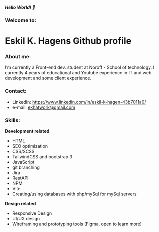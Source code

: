 ##### Hello World! 👋
### Welcome to:
# Eskil K. Hagens Github profile

### About me:
 I’m currently a Front-end dev. student at Noroff - School of technology. I currently 4 years of educational and Youtube experience in IT and web development and some client experience.

### Contact:
- LinkedIn: https://www.linkedin.com/in/eskil-k-hagen-43b7011a0/
- e-mail: ekhatwork@gmail.com

### Skills:
**Development related**
- HTML
- SEO optimization
- CSS/SCSS
- TailwindCSS and bootstrap 3
- JavaScript
- git branching 
- Jira
- RestAPI
- NPM
- Vite
- Creating/using databases with php/mySql for mySql servers 

**Design related**
- Responsive Design
- UI/UX design
- Wireframing and prototyping tools (Figma, open to learn more)
